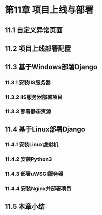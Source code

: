 # 第11章 项目上线与部署

## 11.1 自定义异常页面


## 11.2 项目上线部署配置




## 11.3 基于Windows部署Django

### 11.3.1 安装IIS服务器

### 11.3.2 IIS服务器部署项目

### 11.3.3 部署静态资源




## 11.4 基于Linux部署Django

### 11.4.1 安装Linux虚拟机

### 11.4.2 安装Python3


### 11.4.3 部署uWSGI服务器


### 11.4.4 安装Nginx并部署项目



## 11.5 本章小结